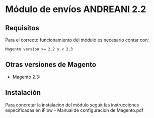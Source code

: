 # Módulo de envíos ANDREANI 2.2

## Requisitos

Para el correcto funcionamiento del módulo es necesario contar con:

```
Magento version >= 2.2 y < 2.3
```

## Otras versiones de Magento

  - Magento 2.3:  
  
  
## Instalación

Para concretar la instalacion del módulo seguir las instrucciones especificadas en iFlow - Manual de configuracion de Magento.pdf


